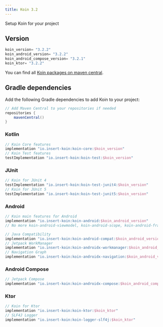 ```yaml
---
title: Koin 3.2
---
```


 Setup Koin for your project 

## Version

```groovy
koin_version= "3.2.2"
koin_android_version= "3.2.2"
koin_android_compose_version= "3.2.1"
koin_ktor= "3.2.2"
```

You can find all [Koin packages on maven central](https://search.maven.org/search?q=io.insert-koin).

## Gradle dependencies

Add the following Gradle dependencies to add Koin to your project:

```groovy
// Add Maven Central to your repositories if needed
repositories {
    mavenCentral()
}
```

### **Kotlin**

```groovy
// Koin Core features
implementation "io.insert-koin:koin-core:$koin_version"
// Koin Test features
testImplementation "io.insert-koin:koin-test:$koin_version"
```

### **JUnit**

```groovy
// Koin for JUnit 4
testImplementation "io.insert-koin:koin-test-junit4:$koin_version"
// Koin for JUnit 5
testImplementation "io.insert-koin:koin-test-junit5:$koin_version"
```

### **Android**

```groovy
// Koin main features for Android
implementation "io.insert-koin:koin-android:$koin_android_version"
// No more koin-android-viewmodel, koin-android-scope, koin-android-fragment

// Java Compatibility
implementation "io.insert-koin:koin-android-compat:$koin_android_version"
// Jetpack WorkManager
implementation "io.insert-koin:koin-androidx-workmanager:$koin_android_version"
// Navigation Graph
implementation "io.insert-koin:koin-androidx-navigation:$koin_android_version"
```

### **Android Compose**

```groovy
// Jetpack Compose
implementation "io.insert-koin:koin-androidx-compose:$koin_android_compose_version"
```


### **Ktor**

```groovy
// Koin for Ktor 
implementation "io.insert-koin:koin-ktor:$koin_ktor"
// SLF4J Logger
implementation "io.insert-koin:koin-logger-slf4j:$koin_ktor"
```
